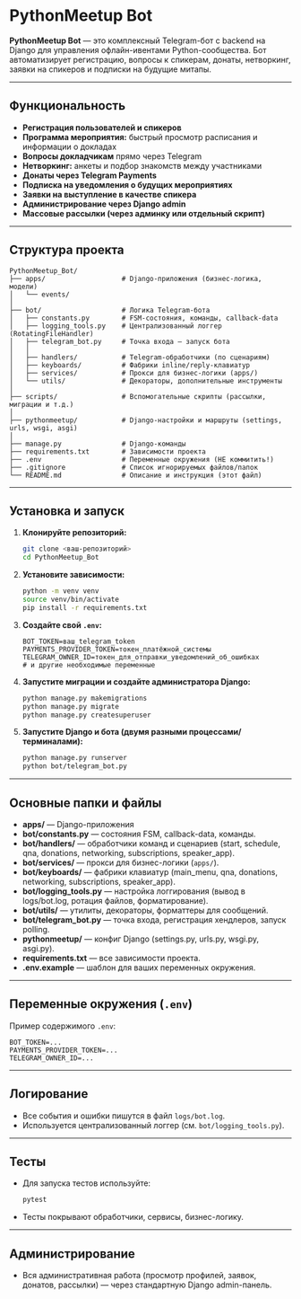 # PythonMeetup Bot

**PythonMeetup Bot** — это комплексный Telegram-бот с backend на Django для управления офлайн-ивентами Python-сообщества.
Бот автоматизирует регистрацию, вопросы к спикерам, донаты, нетворкинг, заявки на спикеров и подписки на будущие митапы.

---

## Функциональность

* **Регистрация пользователей и спикеров**
* **Программа мероприятия:** быстрый просмотр расписания и информации о докладах
* **Вопросы докладчикам** прямо через Telegram
* **Нетворкинг:** анкеты и подбор знакомств между участниками
* **Донаты через Telegram Payments**
* **Подписка на уведомления о будущих мероприятиях**
* **Заявки на выступление в качестве спикера**
* **Администрирование через Django admin**
* **Массовые рассылки (через админку или отдельный скрипт)**

---

## Структура проекта

```
PythonMeetup_Bot/
├── apps/                   # Django-приложения (бизнес-логика, модели)
│   └── events/
│
├── bot/                    # Логика Telegram-бота
│   ├── constants.py        # FSM-состояния, команды, callback-data
│   ├── logging_tools.py    # Централизованный логгер (RotatingFileHandler)
│   ├── telegram_bot.py     # Точка входа — запуск бота
│   │
│   ├── handlers/           # Telegram-обработчики (по сценариям)
│   ├── keyboards/          # Фабрики inline/reply-клавиатур
│   ├── services/           # Прокси для бизнес-логики (apps/)
│   └── utils/              # Декораторы, дополнительные инструменты
│
├── scripts/                # Вспомогательные скрипты (рассылки, миграции и т.д.)
│
├── pythonmeetup/           # Django-настройки и маршруты (settings, urls, wsgi, asgi)
│
├── manage.py               # Django-команды
├── requirements.txt        # Зависимости проекта
├── .env                    # Переменные окружения (НЕ коммитить!)
├── .gitignore              # Список игнорируемых файлов/папок
└── README.md               # Описание и инструкция (этот файл)
```

---

## Установка и запуск

1. **Клонируйте репозиторий:**

   ```bash
   git clone <ваш-репозиторий>
   cd PythonMeetup_Bot
   ```

2. **Установите зависимости:**

   ```bash
   python -m venv venv
   source venv/bin/activate
   pip install -r requirements.txt
   ```

3. **Создайте свой `.env`:**

   ```
   BOT_TOKEN=ваш_telegram_token
   PAYMENTS_PROVIDER_TOKEN=токен_платёжной_системы
   TELEGRAM_OWNER_ID=токен_для_отправки_уведомлений_об_ошибках
   # и другие необходимые переменные
   ```

4. **Запустите миграции и создайте администратора Django:**

   ```bash
   python manage.py makemigrations
   python manage.py migrate
   python manage.py createsuperuser
   ```

5. **Запустите Django и бота (двумя разными процессами/терминалами):**

   ```bash
   python manage.py runserver
   python bot/telegram_bot.py
   ```

---

## Основные папки и файлы

* **apps/** — Django-приложения
* **bot/constants.py** — состояния FSM, callback-data, команды.
* **bot/handlers/** — обработчики команд и сценариев (start, schedule, qna, donations, networking, subscriptions, speaker\_app).
* **bot/services/** — прокси для бизнес-логики (`apps/`).
* **bot/keyboards/** — фабрики клавиатур (main\_menu, qna, donations, networking, subscriptions, speaker\_app).
* **bot/logging\_tools.py** — настройка логгирования (вывод в logs/bot.log, ротация файлов, форматирование).
* **bot/utils/** — утилиты, декораторы, форматтеры для сообщений.
* **bot/telegram\_bot.py** — точка входа, регистрация хендлеров, запуск polling.
* **pythonmeetup/** — конфиг Django (settings.py, urls.py, wsgi.py, asgi.py).
* **requirements.txt** — все зависимости проекта.
* **.env.example** — шаблон для ваших переменных окружения.

---

## Переменные окружения (`.env`)

Пример содержимого `.env`:

```
BOT_TOKEN=...
PAYMENTS_PROVIDER_TOKEN=...
TELEGRAM_OWNER_ID=...
```

---

## Логирование

* Все события и ошибки пишутся в файл `logs/bot.log`.
* Используется централизованный логгер (см. `bot/logging_tools.py`).

---

## Тесты

* Для запуска тестов используйте:

  ```bash
  pytest
  ```
* Тесты покрывают обработчики, сервисы, бизнес-логику.

---

## Администрирование

* Вся административная работа (просмотр профилей, заявок, донатов, рассылки) — через стандартную Django admin-панель.
